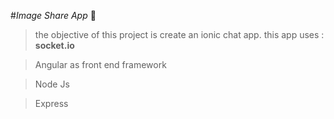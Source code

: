 #*Image Share App* :black_square_button: 
         
 > the objective of this project is create an ionic chat app. this app uses : **socket.io** 
                                                                                          

 > Angular as front end framework
                                                                                          

 > Node Js
                                                                                          

 > Express
                                                                                          
